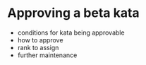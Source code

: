 # Approving a beta kata

- conditions for kata being approvable
- how to approve
- rank to assign
- further maintenance
